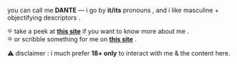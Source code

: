 you can call me **DANTE** — i go by **it/its** pronouns , and i like masculine + objectifying descriptors .  

⛧ take a peek at **[this site](https://permapervert.straw.page/)** if you want to know more about me .  
⛧ or scribble something for me on **[this site](https://downstairs.straw.page/)** .  

⚠️ disclaimer : i much prefer **18+ only** to interact with me & the content here.  
